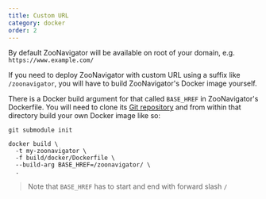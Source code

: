 ```yaml
---
title: Custom URL
category: docker
order: 2
---
```


By default ZooNavigator will be available on root of your domain, e.g. `https://www.example.com/`

If you need to deploy ZooNavigator with custom URL using a suffix like `/zoonavigator`, you will have to build ZooNavigator's Docker image yourself.

There is a Docker build argument for that called `BASE_HREF` in ZooNavigator's Dockerfile. You will need to clone its [Git repository](https://github.com/elkozmon/zoonavigator) and from within that directory build your own Docker image like so:

```
git submodule init

docker build \
  -t my-zoonavigator \
  -f build/docker/Dockerfile \
  --build-arg BASE_HREF=/zoonavigator/ \
  .
```

> Note that `BASE_HREF` has to start and end with forward slash `/`

